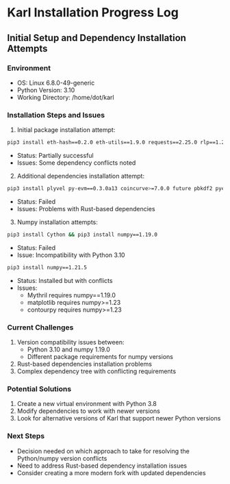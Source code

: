 # Karl Installation Progress Log

## Initial Setup and Dependency Installation Attempts

### Environment
- OS: Linux 6.8.0-49-generic
- Python Version: 3.10
- Working Directory: /home/dot/karl

### Installation Steps and Issues

1. Initial package installation attempt:
```bash
pip3 install eth-hash==0.2.0 eth-utils==1.9.0 requests==2.25.0 rlp==1.2.0 persistent==4.2.0 py-flags py-solc py-solc-x==1.0.0 pythx==1.6.1 transaction==2.2.1
```
- Status: Partially successful
- Issues: Some dependency conflicts noted

2. Additional dependencies installation attempt:
```bash
pip3 install plyvel py-evm==0.3.0a13 coincurve>=7.0.0 future pbkdf2 pyethash>=0.1.27,<1.0.0 pysha3>=1.0.1 PyYAML
```
- Status: Failed
- Issues: Problems with Rust-based dependencies

3. Numpy installation attempts:
```bash
pip3 install Cython && pip3 install numpy==1.19.0
```
- Status: Failed
- Issue: Incompatibility with Python 3.10

```bash
pip3 install numpy==1.21.5
```
- Status: Installed but with conflicts
- Issues: 
  - Mythril requires numpy==1.19.0
  - matplotlib requires numpy>=1.23
  - contourpy requires numpy>=1.23

### Current Challenges
1. Version compatibility issues between:
   - Python 3.10 and numpy 1.19.0
   - Different package requirements for numpy versions
2. Rust-based dependencies installation problems
3. Complex dependency tree with conflicting requirements

### Potential Solutions
1. Create a new virtual environment with Python 3.8
2. Modify dependencies to work with newer versions
3. Look for alternative versions of Karl that support newer Python versions

### Next Steps
- Decision needed on which approach to take for resolving the Python/numpy version conflicts
- Need to address Rust-based dependency installation issues
- Consider creating a more modern fork with updated dependencies 